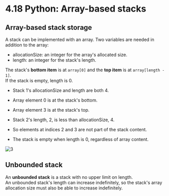# 4.18 Python: Array-based stacks

## Array-based stack storage
A stack can be implemented with an array. Two variables are needed in addition to the array:   

* allocationSize: an integer for the array's allocated size.
* length: an integer for the stack's length.

The stack's **bottom item** is at ``array[0]`` and the **top item** is at ``array[length - 1]``.   
If the stack is empty, length is 0.   

* Stack 1's allocationSize and length are both 4.
* Array element 0 is at the stack's bottom.
* Array element 3 is at the stack's top.   

* Stack 2's length, 2, is less than allocationSize, 4.
* So elements at indices 2 and 3 are not part of the stack content.

* The stack is empty when length is 0, regardless of array content.

![3](https://github.com/ijaejun1025/CIS223-Algorithms/assets/154036705/d44cfc1b-afd4-42ae-9fc3-f0d658677101)

## Unbounded stack
An **unbounded stack** is a stack with no upper limit on length.    
An unbounded stack's length can increase indefinitely, so the stack's array allocation size must also be able to increase indefinitely.   

